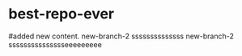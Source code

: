 # best-repo-ever

#added new content.
new-branch-2        ssssssssssssss
new-branch-2        ssssssssssssssseeeeeeeee